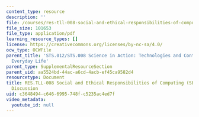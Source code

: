 ```yaml
---
content_type: resource
description: ''
file: /courses/res-tll-008-social-and-ethical-responsibilities-of-computing-serc/c3648494c6466995748fc5235ac4ed7f_MITRES-TLL008F21-STS-012module.pdf
file_size: 101653
file_type: application/pdf
learning_resource_types: []
license: https://creativecommons.org/licenses/by-nc-sa/4.0/
ocw_type: OCWFile
parent_title: 'STS.012/STS.008 Science in Action: Technologies and Controversies in
  Everyday Life'
parent_type: SupplementalResourceSection
parent_uid: aa5524bd-44ac-a6cd-4acb-ef45ca9582d4
resourcetype: Document
title: RES.TLL-008 Social and Ethical Responsibilities of Computing (SERC), STS.012/STS.008
  Discussion
uid: c3648494-c646-6995-748f-c5235ac4ed7f
video_metadata:
  youtube_id: null
---
```

